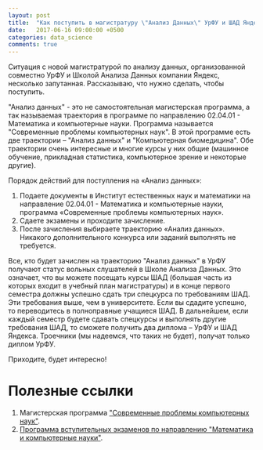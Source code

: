 ```yaml
---
layout: post
title:  "Как поступить в магистратуру \"Анализ Данных\" УрФУ и ШАД Яндекса"
date:   2017-06-16 09:00:00 +0500
categories: data_science
comments: true
---
```

Ситуация с новой магистратурой по анализу данных, организованной совместно УрФУ и Школой Анализа Данных компании Яндекс, несколько запутанная. Рассказываю, что нужно сделать, чтобы поступить.

"Анализ данных" - это не самостоятельная магистерская программа, а так называемая траектория в программе по направлению 02.04.01 - Математика и компьютерные науки. Программа называется "Современные проблемы компьютерных наук". В этой программе есть две траектории – "Анализ данных" и "Компьютерная биомедицина". Обе траектории очень интересные и многие курсы у них общие (машинное обучение, прикладная статистика, компьютерное зрение и некоторые другие).

<!--more-->

Порядок действий для поступления на «Анализ данных»:

1. Подаете документы в Институт естественных наук и математики на направление 02.04.01 - Математика и компьютерные науки, программа «Современные проблемы компьютерных наук».
2. Сдаете экзамены и проходите зачисление.
3. После зачисления выбираете траекторию «Анализ данных». Никакого дополнительного конкурса или заданий выполнять не требуется.

Все, кто будет зачислен на траекторию "Анализ данных" в УрФУ получают статус вольных слушателей в Школе Анализа Данных. Это означает, что вы можете посещать курсы ШАД (большая часть из которых входит в учебный план магистратуры) и в конце первого семестра должны успешно сдать три спецкурса по требованиям ШАД. Эти требования выше, чем в университете. Если вы сдадите успешно, то переводитесь в полноправные учащиеся ШАД. В дальнейшем, если каждый семестр будете сдавать спецкурсы и выполнять другие требования ШАД, то сможете получить два диплома – УрФУ и ШАД Яндекса. Троечники (мы надеемся, что таких не будет), получат только диплом УрФУ.

Приходите, будет интересно!

# Полезные ссылки

1. Магистерская программа ["Современные проблемы компьютерных наук"](https://programs.edu.urfu.ru/ru/8975/).
2. [Программа вступительных экзаменов по направлению "Математика и компьютерные науки"](http://programs.edu.urfu.ru/media/documents/00003064.pdf).
